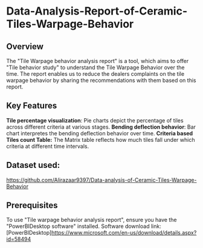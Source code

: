 # Data-Analysis-Report-of-Ceramic-Tiles-Warpage-Behavior

## Overview
The "Tile Warpage behavior analysis report" is a tool, which aims to offer "Tile behavior study" to understand the Tile Warpage Behavior over the time. The report enables us to reduce the dealers complaints on the tile warpage behavior by sharing the recommendations with them based on this report.

## Key Features
**Tile percentage visualization**: Pie charts depict the percentage of tiles across different criteria at various stages.
**Bending deflection behavior**: Bar chart interpretes the bending deflection behavior over time.
**Criteria based Tiles count Table:** The Matrix table reflects how much tiles fall under which criteria at different time intervals.

## Dataset used:
https://github.com/Alirazaar9397/Data-analysis-of-Ceramic-Tiles-Warpage-Behavior


## Prerequisites
To use "Tile warpage behavior analysis report", ensure you have the "PowerBIDesktop software" installed.
Software download link: [PowerBIDesktop]https://www.microsoft.com/en-us/download/details.aspx?id=58494
